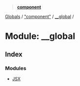 > **[component](../README.md)**

[Globals](../globals.md) / ["component"](_component_.md) / [__global](_component_.__global.md) /

# Module: __global

## Index

### Modules

* [JSX](_component_.__global.jsx.md)